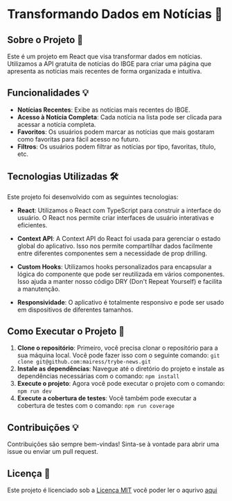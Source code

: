 # Transformando Dados em Notícias 🚀

## Sobre o Projeto 📄

Este é um projeto em React que visa transformar dados em notícias. Utilizamos a API gratuita de notícias do IBGE para criar uma página que apresenta as notícias mais recentes de forma organizada e intuitiva.

## Funcionalidades 💡

- **Notícias Recentes**: Exibe as notícias mais recentes do IBGE.
- **Acesso à Notícia Completa**: Cada notícia na lista pode ser clicada para acessar a notícia completa.
- **Favoritos**: Os usuários podem marcar as notícias que mais gostaram como favoritas para fácil acesso no futuro.
- **Filtros**: Os usuários podem filtrar as notícias por tipo, favoritas, título, etc.

## Tecnologias Utilizadas 🛠️

Este projeto foi desenvolvido com as seguintes tecnologias:

- **React**: Utilizamos o React com TypeScript para construir a interface do usuário. O React nos permite criar interfaces de usuário interativas e eficientes.

- **Context API**: A Context API do React foi usada para gerenciar o estado global do aplicativo. Isso nos permite compartilhar dados facilmente entre diferentes componentes sem a necessidade de prop drilling.

- **Custom Hooks**: Utilizamos hooks personalizados para encapsular a lógica do componente que pode ser reutilizada em vários componentes. Isso ajuda a manter nosso código DRY (Don't Repeat Yourself) e facilita a manutenção.

- **Responsividade**: O aplicativo é totalmente responsivo e pode ser usado em dispositivos de diferentes tamanhos.

## Como Executar o Projeto 🚀

1. **Clone o repositório**: Primeiro, você precisa clonar o repositório para a sua máquina local. Você pode fazer isso com o seguinte comando: `git clone git@github.com:mairess/trybe-news.git`
2. **Instale as dependências**: Navegue até o diretório do projeto e instale as dependências necessárias com o comando: `npm install`
3. **Execute o projeto**: Agora você pode executar o projeto com o comando: `npm run dev`
4. **Execute a cobertura de testes**: Você também pode executar a cobertura de testes com o comando: `npm run coverage`



## Contribuições 💡

Contribuições são sempre bem-vindas! Sinta-se à vontade para abrir uma issue ou enviar um pull request.

## Licença 📝

Este projeto é licenciado sob a [Licença MIT](https://opensource.org/licenses/MIT) você poder ler o aqurivo [aqui](https://github.com/mairess/trybe-news/blob/main/LICENSE.txt)

